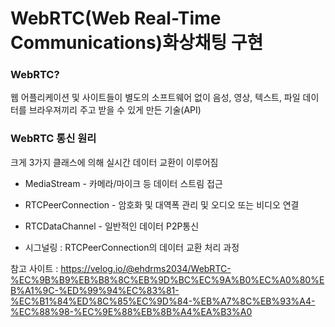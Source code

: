 # WebRTC(Web Real-Time Communications)화상채팅 구현

### WebRTC?
웹 어플리케이션 및 사이트들이 별도의 소프트웨어 없이 음성, 영상, 텍스트, 파일 데이터를 브라우져끼리 주고 받을 수 있게 만든 기술(API)

### WebRTC 통신 원리
크게 3가지 클래스에 의해 실시간 데이터 교환이 이루어짐
* MediaStream - 카메라/마이크 등 데이터 스트림 접근
* RTCPeerConnection - 암호화 및 대역폭 관리 및 오디오 또는 비디오 연결
* RTCDataChannel - 일반적인 데이터 P2P통신



* 시그널링 : RTCPeerConnection의 데이터 교환 처리 과정



참고 사이트 : https://velog.io/@ehdrms2034/WebRTC-%EC%9B%B9%EB%B8%8C%EB%9D%BC%EC%9A%B0%EC%A0%80%EB%A1%9C-%ED%99%94%EC%83%81-%EC%B1%84%ED%8C%85%EC%9D%84-%EB%A7%8C%EB%93%A4-%EC%88%98-%EC%9E%88%EB%8B%A4%EA%B3%A0